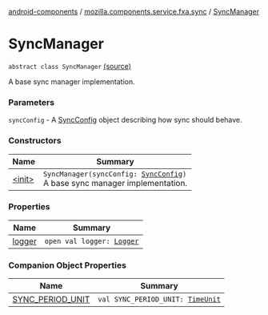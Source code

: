 [android-components](../../index.md) / [mozilla.components.service.fxa.sync](../index.md) / [SyncManager](./index.md)

# SyncManager

`abstract class SyncManager` [(source)](https://github.com/mozilla-mobile/android-components/blob/master/components/service/firefox-accounts/src/main/java/mozilla/components/service/fxa/sync/SyncManager.kt#L73)

A base sync manager implementation.

### Parameters

`syncConfig` - A [SyncConfig](../../mozilla.components.service.fxa/-sync-config/index.md) object describing how sync should behave.

### Constructors

| Name | Summary |
|---|---|
| [&lt;init&gt;](-init-.md) | `SyncManager(syncConfig: `[`SyncConfig`](../../mozilla.components.service.fxa/-sync-config/index.md)`)`<br>A base sync manager implementation. |

### Properties

| Name | Summary |
|---|---|
| [logger](logger.md) | `open val logger: `[`Logger`](../../mozilla.components.support.base.log.logger/-logger/index.md) |

### Companion Object Properties

| Name | Summary |
|---|---|
| [SYNC_PERIOD_UNIT](-s-y-n-c_-p-e-r-i-o-d_-u-n-i-t.md) | `val SYNC_PERIOD_UNIT: `[`TimeUnit`](https://developer.android.com/reference/java/util/concurrent/TimeUnit.html) |
